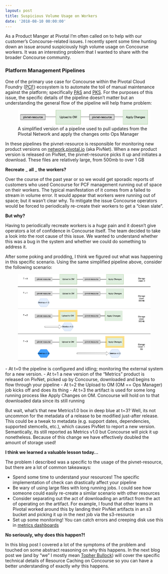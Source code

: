 ```yaml
---
layout: post
title: Suspicious Volume Usage on Workers
date: '2018-08-10 00:00:00'
---
```


As a Product Manger at Pivotal I’m often called on to help with our customer’s Concourse-related issues. I recently spent some time hunting down an issue around suspiciously high volume usage on Concourse workers. It was an interesting problem that I wanted to share with the broader Concourse community.

### Platform Management Pipelines

One of the primary use case for Concourse within the Pivotal Cloud Foundry ([PCF](https://www.google.com/search?q=pivotal+cloud+foundry&oq=pivotal+cloud+fou&aqs=chrome.0.0j69i60l2j69i65l2j69i60.3685j0j7&sourceid=chrome&ie=UTF-8)) ecosystem is to automate the toil of manual maintenance against the platform; specifically [PAS](https://pivotal.io/platform/pivotal-application-service) and [PKS](https://pivotal.io/platform/pivotal-container-service). For the purposes of this issue, the specific details of the pipeline doesn’t matter but an understanding the general flow of the pipeline will help frame problem:

<figure class="kg-card kg-image-card kg-card-hascaption"><img src="assets/images/downloaded_images/Suspicious-Volume-Usage-on-Workers/1-afxjY-fNHqW6BPik1xdGVQ.png" class="kg-image" alt loading="lazy"><figcaption>A simplified version of a pipeline used to pull updates from the Pivotal Network and apply the changes onto Ops Manager</figcaption></figure>

In these pipelines the pivnet-resource is responsible for monitoring new product versions on [network.pivotal.io](https://network.pivotal.io/) (aka PivNet). When a new product version is released on PivNet, the pivnet-resource picks it up and initiates a download. These files are relatively large, from 500mb to over 1 GB

**Recreate** _ **all** _ **the workers?**

Over the course of the past year or so we would get sporadic reports of customers who used Concourse for PCF management running out of space on their workers. The typical manifestation of it comes from a failed to stream in volume error. It would appear that workers were running out of space; but it wasn’t clear why. To mitigate the issue Concourse operators would be forced to periodically re-create their workers to get a “clean slate”.

**But why?**

Having to periodically recreate workers is a _huge_ pain and it doesn’t give operators a lot of confidence in Concourse itself. The team decided to take a look into the root cause of this issue. We wanted to understand whether this was a bug in the system and whether we could do something to address it.

After some poking and prodding, I think we figured out what was happening in this specific scenario. Using the same simplified pipeline above, consider the following scenario:

<figure class="kg-card kg-image-card"><img src="assets/images/downloaded_images/Suspicious-Volume-Usage-on-Workers/1-m-1ouUbMQEVv9gPJ3wggug.png" class="kg-image" alt loading="lazy"></figure>
- At t=0 the pipeline is configured and idling; monitoring the external system for a new version.
- At t=1 a new version of the “Metrics” product is released on PivNet, picked up by Concourse, downloaded and begins to flow through your pipeline
- At t=2 the Upload to OM (OM == Ops Manager) job kicks off and does its thing
- At t=3 the artifact is used for some long running process like Apply Changes on OM. Concourse will hold on to that downloaded data since its still running

But wait, what’s that new Metrics1.0 box in deep blue at t=3? Well, its not uncommon for the metadata of a release to be modified just-after release. This could be a tweak to metadata (e.g. support dates, dependencies, supported stemcells, etc.), which causes PivNet to report a new version. Semantically, its still reported as Metrics v1.0 but Concourse will pick it up nonetheless. Because of this change we have effectively doubled the amount of storage used!

**I think we learned a valuable lesson today…**

The problem I described was a specific to the usage of the pivnet-resource, but there are a lot of common takeaways:

- Spend some time to understand your resources! The specific implementation of check can drastically affect your pipeline
- Be wary of using large files with long running jobs. I could see how someone could easily re-create a similar scenario with other resources
- Consider separating out the act of downloading an artifact from the act of operating on the artifact. For example, I found that other teams in Pivotal worked around this by landing their PivNet artifacts in an s3 bucket and picking it up in the next job via the s3-resource
- Set up some monitoring! You can catch errors and creeping disk use this in [metrics dashboards](https://metrics.concourse-ci.org/dashboard/db/concourse?refresh=1m&orgId=1)

**No seriously, why does this happen?!**

In this blog post I covered a lot of the symptoms of the problem and touched on some abstract reasoning on why this happens. In the next blog post we (and by “we” I mostly mean [Topher Bullock](https://medium.com/u/58876cdc2180)) will cover the specific technical details of Resource Caching on Concourse so you can have a better understanding of exactly _why_ this happens.

